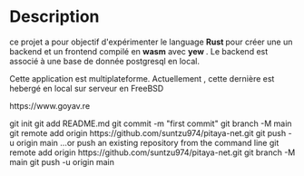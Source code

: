 <h1>Description</h1>
<p>
  ce projet a pour objectif d'expérimenter le language <b> Rust </b> pour créer une
  un backend et un frontend compilé en <b>wasm</b> avec <b> yew </b>.
  Le backend est associé à une base de donnée postgresql en local.
</p>
<p> Cette application est multiplateforme. 
  Actuellement , cette dernière est hebergé en local sur serveur en FreeBSD <p>https://www.goyav.re </p>
</p>
<p>
git init
git add README.md
git commit -m "first commit"
git branch -M main
git remote add origin https://github.com/suntzu974/pitaya-net.git
git push -u origin main
…or push an existing repository from the command line
git remote add origin https://github.com/suntzu974/pitaya-net.git
git branch -M main
git push -u origin main
<p>
